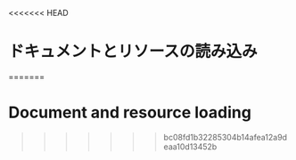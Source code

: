 
<<<<<<< HEAD
# ドキュメントとリソースの読み込み
=======
# Document and resource loading
>>>>>>> bc08fd1b32285304b14afea12a9deaa10d13452b
